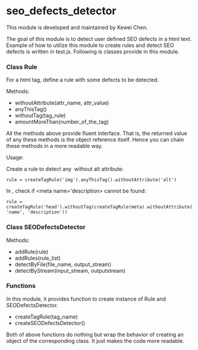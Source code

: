 # seo_defects_detector
This module is developed and maintained by Kewei Chen.

The goal of this module is to detect user defined SEO defects in a html text.
Example of how to utilize this module to create rules and detect SEO defects is written in test.js.
Following is classes provide in this module.

<h3>Class Rule</h3>
For a html tag, define a rule with some defects to be detected.

Methods:
- withoutAttribute(attr_name, attr_value)
- anyThisTag()
- withoutTag(tag_rule)
- amountMoreThan(number_of_the_tag)

All the methods above provide fluent interface. That is, the returned value of any these methods
is the object reference itself. Hence you can chain these methods in a more readable way.

Usage:

Create a rule to detect any <img> without alt attribute: 

`rule = createTagRule('img').anyThisTag().withoutAttribute('alt')`

In <head>, check if <meta name='description> cannot be found: 

`rule = createTagRule('head').withoutTag(createTagRule(meta).withoutAttribute('name', 'description'))`

<h3>Class SEODefectsDetector</h3>

Methods:
- addRule(rule)
- addRules(rule_list)
- detectByFile(file_name, output_stream)
- detectByStream(input_stream, outputstream)

<h3>Functions</h3>
In this module, it provides function to create instance of Rule and SEODefectsDetector.

- createTagRule(tag_name)
- createSEODefectsDetector()

Both of above functions do nothing but wrap the behavior of creating an object of the corresponding class.
It just makes the code more readable.

